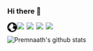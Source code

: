 ### Hi there 👋

<p>
    <a href="https://premnaaath.github.io/">
    <img align="left" width="22px" src="https://raw.githubusercontent.com/iconic/open-iconic/master/svg/globe.svg"  />
    </a>
    <a href="mailto:premnaathvaradharajan@gmail.com">
    <img align="left" width="22px" src="https://cdn.jsdelivr.net/npm/simple-icons@v3/icons/gmail.svg"  />
    </a>
    <a href="https://www.linkedin.com/in/premnaath/">
    <img align="left" width="22px" src="https://cdn.jsdelivr.net/npm/simple-icons@v3/icons/linkedin.svg"  />
    </a>
    <a href="https://twitter.com/premnaaath">
    <img align="left" width="22px" src="https://cdn.jsdelivr.net/npm/simple-icons@v3/icons/twitter.svg"  />
    </a>
    <!-- <a href="https://leetcode.com/premnaaath/"> -->
    <a href="https://leetcode.com/premnaath-varadharajan/">
    <img align="left" width="22px" src="https://cdn.jsdelivr.net/npm/simple-icons@3.13.0/icons/leetcode.svg"  />
    </a>    
    <br>
</p>

![Premnaath's github stats](https://github-readme-stats.vercel.app/api?username=premnaaath&show_icons=true&theme=dark&include_all_commits=true&count_private=true&show_icons=true&hide=issues,stars)
